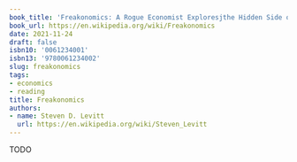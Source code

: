 ```yaml
---
book_title: 'Freakonomics: A Rogue Economist Exploresjthe Hidden Side of Everything'
book_url: https://en.wikipedia.org/wiki/Freakonomics
date: 2021-11-24
draft: false
isbn10: '0061234001'
isbn13: '9780061234002'
slug: freakonomics
tags:
- economics
- reading
title: Freakonomics
authors:
- name: Steven D. Levitt
  url: https://en.wikipedia.org/wiki/Steven_Levitt
---
```



TODO
